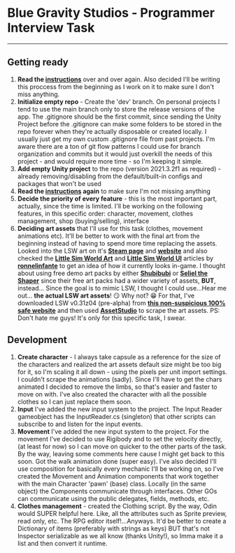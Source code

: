# Blue Gravity Studios - Programmer Interview Task
---
## **Getting ready**

1. **Read the [instructions](https://bluegravity.notion.site/Programmer-Interview-54d0673473414d42b6a6ca7e5d90d5a9)** over and over again. Also decided I'll be writing this proccess from the beginning as I work on it to make sure I don't miss anything.
2. **Initialize empty repo** - Create the 'dev' branch. On personal projects I tend to use the main branch only to store the release versions of the app. The .gitignore should be the first commit, since sending the Unity Project before the .gitignore can make some folders to be stored in the repo forever when they're actually disposable or created locally. I usually just get my own custom .gitignore file from past projects. I'm aware there are a ton of git flow patterns I could use for branch organization and commits but it would just overkill the needs of this project - and would require more time - so I'm keeping it simple.
4. **Add empty Unity project** to the repo (version 2021.3.2f1 as required) - already removing/disabling from the default/built-in configs and packages that won't be used
5. **Read the [instructions](https://bluegravity.notion.site/Programmer-Interview-54d0673473414d42b6a6ca7e5d90d5a9) again** to make sure I'm not missing anything
6. **Decide the priority of every feature** - this is the most important part, actually, since the time is limited. I'll be working on the following features, in this specific order: character, movement, clothes management, shop (buying/selling), interface
7. **Deciding art assets** that I'll use for this task (clothes, movement animations etc). It'll be better to work with the final art from the beginning instead of having to spend more time replacing the assets. Looked into the LSW art on it's [**Steam page**](https://store.steampowered.com/app/1429880/Little_Sim_World/) and [**website**](https://littlesim.world/) and also checked the [**Little Sim World Art**](https://ronnelinfante.com/p/ronnin/026e2942) and [**Little Sim World UI**](https://ronnelinfante.com/p/ronnin/024a079c) articles by [**ronnelinfante**](https://ronnelinfante.com/) to get an idea of how it currently looks in-game. I thought about using free demo art packs by either [**Shubibubi**](https://shubibubi.itch.io/) or [**Seliel the Shaper**](https://seliel-the-shaper.itch.io/) since their free art packs had a wider variety of assets, **BUT**, instead... Since the goal is to mimic LSW, I thought I could use...Hear me out... **the actual LSW art assets**! 😏 Why not? 😁 For that, I've downloaded LSW v0.31z04 (pre-alpha) from [**this non-suspicious 100% safe website**](https://kemono.party/patreon/user/2983655/post/56552647) and then used [**AssetStudio**](https://github.com/Perfare/AssetStudio) to scrape the art assets. PS: Don't hate me guys! It's only for this specific task, I swear.

## **Development**
1. **Create character** - I always take capsule as a reference for the size of the characters and realized the art assets default size might be too big for it, so I'm scaling it all down - using the pixels per unit import settings. I couldn't scrape the animations (sadly). Since I'll have to get the chars animated I decided to remove the limbs, so that's easier and faster to move on with. I've also created the character with all the possible clothes so I can just replace them soon.
2. **Input** I've added the new input system to the project. The Input Reader gameobject has the InputReader.cs (singleton) that other scripts can subscribe to and listen for the input events.
3. **Movement** I've added the new input system to the project. For the movement I've decided to use Rigibody and to set the velocity directly, (at least for now) so I can move on quicker to the other parts of the task. By the way, leaving some comments here cause I might get back to this soon.
Got the walk animation done (super easy). I've also decided I'll use composition for basically every mechanic I'll be working on, so I've created the Movement and Animation components that work together with the main Character 'pawn' (base) class. Locally (in the same object) the Components communicate through interfaces. Other GOs can communicate using the public delegates, fields, methods, etc.
4. **Clothes management** - created the Clothing script. By the way, Odin would SUPER helpful here. Like, all the attributes such as Sprite preview, read only, etc. The RPG editor itself!...Anyways. It'd be better to create a Dictionary of items (preferably with strings as keys) BUT that's not Inspector serializable as we all know (thanks Unity!), so Imma make it a list and then convert it runtime.